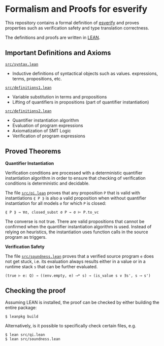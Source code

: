 # Formalism and Proofs for esverify

This repository contains a formal definition of [esverify](https://esverify.org/)
and proves properties such as verification safety and type translation correctness.

The definitions and proofs are written in [LEAN](http://leanprover.github.io/).

## Important Definitions and Axioms

[`src/syntax.lean`](src/syntax.lean)

- Inductive definitions of syntactical objects such as values. expressions, terms, propositions, etc.

[`src/definitions1.lean`](src/definitions1.lean)

- Variable substitution in terms and propositions
- Lifting of quantifiers in propositions (part of quantifier instantiation)

[`src/definitions2.lean`](src/definitions2.lean)

- Quantifier instantiation algorithm
- Evaluation of program expressions
- Axiomatization of SMT Logic
- Verification of program expressions

## Proved Theorems

**Quantifier Instantiation**

Verification conditions are processed with a deterministic quantifier instantiation algorithm
in order to ensure that checking of verification conditions is deterministic and decidable.

The file [`src/qi.lean`](src/qi.lean) proves that any proposition `P` that is valid with instantiations
`⟪ P ⟫` is also a valid proposition when without quantifier instantiation for all models `σ` for which
`P` is closed:

```
⟪ P ⟫ → ∀σ, closed_subst σ P → σ ⊨ P.to_vc
```

The converse is not true. There are valid propositions that cannot be confirmed when the
quantifier instantiation algorithm is used. Instead of relying on heuristics, the instantiation
uses function calls in the source program as triggers.

**Verification Safety**

The file [`src/soundness.lean`](src/soundness.lean) proves that a verified source program `e` does not
get stuck, i.e. its evaluation always results either in a value or in a runtime stack `s` that can be
further evaluated.

```
(true ⊢ e: Q) → ((env.empty, e) ⟶* s) → (is_value s ∨ ∃s', s ⟶ s')
```

## Checking the proof

Assuming LEAN is installed, the proof can be checked by either building the entire package:

```
$ leanpkg build
```

Alternatively, is it possible to specifically check certain files, e.g.

```
$ lean src/qi.lean
$ lean src/soundness.lean
```
